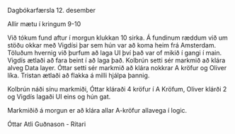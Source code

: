 Dagbókarfærsla 12. desember



Allir mætu í kringum 9-10



Við tókum fund aftur í morgun klukkan 10 sirka.
Á fundinum ræddum við um stöðu okkar með Vigdísi þar sem hún var að koma heim frá Amsterdam. Töluðum hvernig við þurfum að laga UI því það var of mikið í gangi í main. Vigdís ætlaði að fara beint í að laga það. Kolbrún setti sér markmið að klára alveg Data layer. Óttar setti sér markmið að klára nokkrar A kröfur og Oliver líka. Tristan ætlaði að flakka á milli hjálpa þannig.



Kolbrún náði sínu markmiði, Óttar kláraði 4 kröfur í A Kröfum, Oliver klárði 2 og Vigdís lagaði UI eins og hún gat.


Markmiðið á morgun er að klára allar A-kröfur allavega í logic. 


Óttar Atli Guðnason - Ritari

